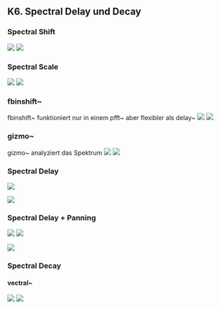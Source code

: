 ## K6. Spectral Delay und Decay


### Spectral Shift

![](k6/shiftmain.png)
![](k6/shift.png)

### Spectral Scale

![](k6/scalemain.png)
![](k6/scale.png)


### fbinshift~

fbinshift~ funktioniert nur in einem pfft~ aber flexibler als delay~
![](k6/fbinmain.png)
![](k6/fbinshift.png)

### gizmo~

gizmo~ analyziert das Spektrum 
![](k6/gizmomain.png)
![](k6/gizmo.png)

### Spectral Delay

![](k6/delay.png)


![](k6/delay_core.png)



### Spectral Delay + Panning


![](k6/delay+panning.png)
![](k6/dpcore.png)

![](k6/pan.png)


### Spectral Decay

#### vectral~


![](k6/decay.png)
![](k6/decaycore.png)








